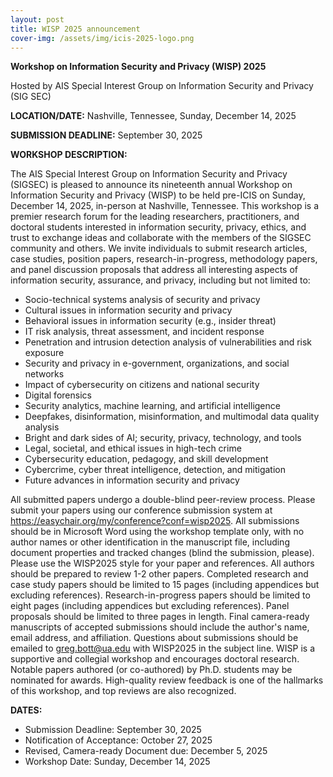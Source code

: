 ```yaml
---
layout: post
title: WISP 2025 announcement
cover-img: /assets/img/icis-2025-logo.png
---
```


**Workshop on Information Security and Privacy (WISP) 2025**

Hosted by AIS Special Interest Group on Information Security and Privacy (SIG SEC) 

**LOCATION/DATE:** Nashville, Tennessee, Sunday, December 14, 2025 

**SUBMISSION DEADLINE:** September 30, 2025

**WORKSHOP DESCRIPTION:**

The AIS Special Interest Group on Information Security and Privacy (SIGSEC) is pleased to announce its nineteenth annual Workshop on Information Security and Privacy (WISP) to be held pre-ICIS on Sunday, December 14, 2025, in-person at Nashville, Tennessee. This workshop is a premier research forum for the leading researchers, practitioners, and doctoral students interested in information security, privacy, ethics, and trust to exchange ideas and collaborate with the members of the SIGSEC community and others. We invite individuals to submit research articles, case studies, position papers, research-in-progress, methodology papers, and panel discussion proposals that address all interesting aspects of information security, assurance, and privacy, including but not limited to: 

- Socio-technical systems analysis of security and privacy 
- Cultural issues in information security and privacy 
- Behavioral issues in information security (e.g., insider threat) 
- IT risk analysis, threat assessment, and incident response 
- Penetration and intrusion detection analysis of vulnerabilities and risk exposure  
- Security and privacy in e-government, organizations, and social networks 
- Impact of cybersecurity on citizens and national security 
- Digital forensics 
- Security analytics, machine learning, and artificial intelligence 
- Deepfakes, disinformation, misinformation, and multimodal data quality analysis 
- Bright and dark sides of AI; security, privacy, technology, and tools 
- Legal, societal, and ethical issues in high-tech crime 
- Cybersecurity education, pedagogy, and skill development 
- Cybercrime, cyber threat intelligence, detection, and mitigation 
- Future advances in information security and privacy 

All submitted papers undergo a double-blind peer-review process. Please submit your papers using our conference submission system at https://easychair.org/my/conference?conf=wisp2025. All submissions should be in Microsoft Word using the workshop template only, with no author names or other identification in the manuscript file, including document properties and tracked changes (blind the submission, please). Please use the WISP2025 style for your paper and references. All authors should be prepared to review 1-2 other papers. Completed research and case study papers should be limited to 15 pages (including appendices but excluding references). Research-in-progress papers should be limited to eight pages (including appendices but excluding references). Panel proposals should be limited to three pages in length. Final camera-ready manuscripts of accepted submissions should include the author's name, email address, and affiliation. Questions about submissions should be emailed to <greg.bott@ua.edu> with WISP2025 in the subject line. WISP is a supportive and collegial workshop and encourages doctoral research. Notable papers authored (or co-authored) by Ph.D. students may be nominated for awards. High-quality review feedback is one of the hallmarks of this workshop, and top reviews are also recognized. 

**DATES:**

- Submission Deadline: September 30, 2025 
- Notification of Acceptance: October 27, 2025
- Revised, Camera-ready Document due: December 5, 2025 
- Workshop Date: Sunday, December 14, 2025
